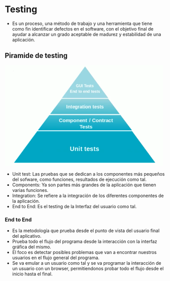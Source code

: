 # Testing

* Es un proceso, una método de trabajo y una herramienta que tiene como fin identificar defectos en el software, con el objetivo final de ayudar a alcanzar un grado aceptable de madurez y estabilidad de una aplicación.

## Piramide de testing

![image-20201023165407439](./assets/piramide_testing.png)

* Unit test: Las pruebas que se dedican a los componentes más pequeños del sofware, como funciones, resultados de ejecución como tal.
* Components: Ya son partes más grandes de la aplicación que tienen varias funciones.
* Integration: Se refiere a la integración de los diferentes componentes de la aplicación.
* End to End: Es el testing de la Interfaz del usuario como tal.

### End to End

* Es la metodología que prueba desde el punto de vista del usuario final del aplicativo.
* Prueba todo el flujo del programa desde la interacción con la interfaz gráfica del mismo.
* El foco es detectar posibles problemas que van a encontrar nuestros usuarios en el flujo general del programa.
* Se va emular a un usuario como tal y se va programar la interacción de un usuario con un browser, permitiendonos probar todo el flujo desde el inicio hasta el final.